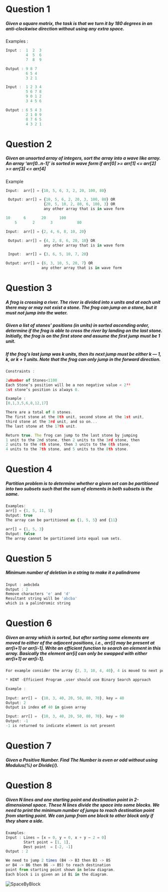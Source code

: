 # Question 1
##### Given a square matrix, the task is that we turn it by 180 degrees in an anti-clockwise direction without using any extra space. 
Examples : 
```js
Input :  1  2  3
         4  5  6
         7  8  9
```
```js
Output : 9 8 7 
         6 5 4 
         3 2 1
```
```js
Input :  1 2 3 4 
         5 6 7 8 
         9 0 1 2 
         3 4 5 6 
```
```js
Output : 6 5 4 3 
         2 1 0 9 
         8 7 6 5 
         4 3 2 1
```


# Question 2
#####  Given an unsorted array of integers, sort the array into a wave like array. An array ‘arr[0..n-1]’ is sorted in wave form if arr[0] >= arr[1] <= arr[2] >= arr[3] <= arr[4]

Example
```js
Input:  arr[] = {10, 5, 6, 3, 2, 20, 100, 80}
```
```js
 Output: arr[] = {10, 5, 6, 2, 20, 3, 100, 80} OR
                 {20, 5, 10, 2, 80, 6, 100, 3} OR
                 any other array that is in wave form
```

```js
10		6		20		100
	5		2		3			80
```

```js
Input:  arr[] = {2, 4, 6, 8, 10, 20}
```
```js
 Output: arr[] = {4, 2, 8, 6, 20, 10} OR
                 any other array that is in wave form
```
```js
 Input:  arr[] = {3, 6, 5, 10, 7, 20}
 ```
 ```js
 Output: arr[] = {6, 3, 10, 5, 20, 7} OR
                 any other array that is in wave form
```




# Question 3
#####  A frog is crossing a river. The river is divided into x units and at each unit there may or may not exist a stone. The frog can jump on a stone, but it must not jump into the water.
##### Given a list of stones’ positions (in units) in sorted ascending order, determine if the frog is able to cross the river by landing on the last stone. Initially, the frog is on the first stone and assume the first jump must be 1 unit.
##### If the frog’s last jump was k units, then its next jump must be either k — 1, k, or k + 1 units. Note that the frog can only jump in the forward direction.
```js
Constraints :

2≤Number of Stones<1100
Each Stone’s position will be a non negative value < 2³¹
1st stone’s position is always 0.

Example :
[0,1,3,5,6,8,12,17]

There are a total of 8 stones.
The first stone at the 0th unit, second stone at the 1st unit,
third stone at the 3rd unit, and so on...
The last stone at the 17th unit.

Return true. The frog can jump to the last stone by jumping
1 unit to the 2nd stone, then 2 units to the 3rd stone, then
2 units to the 4th stone, then 3 units to the 6th stone,
4 units to the 7th stone, and 5 units to the 8th stone.
```


# Question 4
##### Partition problem is to determine whether a given set can be partitioned into two subsets such that the sum of elements in both subsets is the same. 
```js
Examples: 
arr[] = {1, 5, 11, 5}
Output: true 
The array can be partitioned as {1, 5, 5} and {11}
```
```js
arr[] = {1, 5, 3}
Output: false 
The array cannot be partitioned into equal sum sets.
```

# Question 5

##### Minimum number of deletion in a string to make it a palindrome
```js
Input : aebcbda
Output : 2
Remove characters 'e' and 'd'
Resultant string will be 'abcba'
which is a palindromic string
```

# Question 6
##### Given an array which is sorted, but after sorting some elements are moved to either of the adjacent positions, i.e., arr[i] may be present at arr[i+1] or arr[i-1]. Write an efficient function to search an element in this array. Basically the element arr[i] can only be swapped with either arr[i+1] or arr[i-1].


```js
For example consider the array {2, 3, 10, 4, 40}, 4 is moved to next position and 10 is moved to previous position.
```
```js
* HINT -Efficient Program ,user should use Binary Search approach
```

```js
Example : 
 
Input: arr[] =  {10, 3, 40, 20, 50, 80, 70}, key = 40
Output: 2 
Output is index of 40 in given array

Input: arr[] =  {10, 3, 40, 20, 50, 80, 70}, key = 90
Output: -1
-1 is returned to indicate element is not present
```

# Question 7
##### Given a Positive Number. Find The Number is even or odd without using Modulus(%) or Divide(/).


# Question 8

##### Given N lines and one starting point and destination point in 2-dimensional space. These N lines divide the space into some blocks. We need to print the minimum number of jumps to reach destination point from starting point. We can jump from one block to other block only if they share a side.

```js
Examples:
Input : Lines = [x = 0, y = 0, x + y – 2 = 0]
        Start point = [1, 1], 
        Dest point  = [-2, -1]
Output : 2    
```
```js
We need to jump 2 times (B4 -> B3 then B3 -> B5 
or B4 -> B6 then B6 -> B5) to reach destination 
point from starting point shown in below diagram. 
Each block i is given an id Bi in the diagram.


```
![SpaceByBlock](https://user-images.githubusercontent.com/59438970/162400479-7795db52-339c-4592-aec9-7bff05546e1c.jpg)


